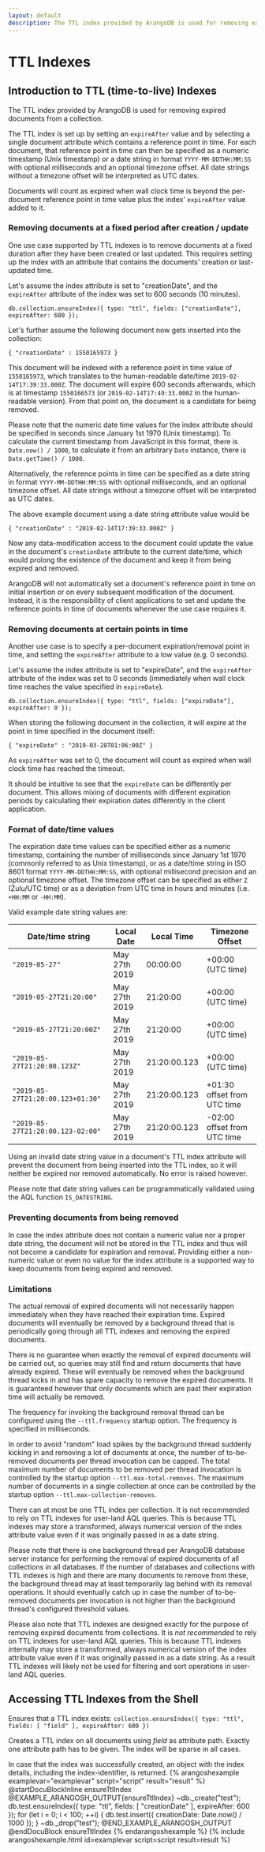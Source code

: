 ```yaml
---
layout: default
description: The TTL index provided by ArangoDB is used for removing expired documentsfrom a collection
---
```

TTL Indexes
===========

Introduction to TTL (time-to-live) Indexes
------------------------------------------

The TTL index provided by ArangoDB is used for removing expired documents
from a collection. 

The TTL index is set up by setting an `expireAfter` value and by selecting a single 
document attribute which contains a reference point in time. For each document, that
reference point in time can then be specified as a numeric timestamp (Unix timestamp) or 
a date string in format `YYYY-MM-DDTHH:MM:SS` with optional milliseconds and an optional
timezone offset.
All date strings without a timezone offset will be interpreted as UTC dates.

Documents will count as expired when wall clock time is beyond the per-document 
reference point in time value plus the index' `expireAfter` value added to it. 

### Removing documents at a fixed period after creation / update

One use case supported by TTL indexes is to remove documents at a fixed duration
after they have been created or last updated. This requires setting up the index
with an attribute that contains the documents' creation or last-updated time.

Let's assume the index attribute is set to "creationDate", and the `expireAfter`
attribute of the index was set to 600 seconds (10 minutes).

    db.collection.ensureIndex({ type: "ttl", fields: ["creationDate"], expireAfter: 600 });

Let's further assume the following document now gets inserted into the collection:

    { "creationDate" : 1550165973 }

This document will be indexed with a reference point in time value of `1550165973`,
which translates to the human-readable date/time `2019-02-14T17:39:33.000Z`. The document
will expire 600 seconds afterwards, which is at timestamp `1550166573` (or
`2019-02-14T17:49:33.000Z` in the human-readable version). From that point on, the
document is a candidate for being removed.

Please note that the numeric date time values for the index attribute should be 
specified in seconds since January 1st 1970 (Unix timestamp). To calculate the current 
timestamp from JavaScript in this format, there is `Date.now() / 1000`, to calculate it 
from an arbitrary `Date` instance, there is `Date.getTime() / 1000`.

Alternatively, the reference points in time can be specified as a date string in format
`YYYY-MM-DDTHH:MM:SS` with optional milliseconds, and an optional timezone offset. All 
date strings without a timezone offset will be interpreted as UTC dates.
  
The above example document using a date string attribute value would be

    { "creationDate" : "2019-02-14T17:39:33.000Z" }

Now any data-modification access to the document could update the value in the document's
`creationDate` attribute to the current date/time, which would prolong the existence
of the document and keep it from being expired and removed. 

ArangoDB will not automatically set a document's reference point in time on initial insertion 
or on every subsequent modification of the document. Instead, it is the responsibility of 
client applications to set and update the reference points in time of documents whenever
the use case requires it.

### Removing documents at certain points in time

Another use case is to specify a per-document expiration/removal point in time, and setting
the `expireAfter` attribute to a low value (e.g. 0 seconds).

Let's assume the index attribute is set to "expireDate", and the `expireAfter`
attribute of the index was set to 0 seconds (immediately when wall clock time reaches
the value specified in `expireDate`).

    db.collection.ensureIndex({ type: "ttl", fields: ["expireDate"], expireAfter: 0 });

When storing the following document in the collection, it will expire at the point in time
specified in the document itself:

    { "expireDate" : "2019-03-28T01:06:00Z" }
 
As `expireAfter` was set to 0, the document will count as expired when wall clock time 
has reached the timeout.

It should be intuitive to see that the `expireDate` can be differently per document.
This allows mixing of documents with different expiration periods by calculating their
expiration dates differently in the client application.

### Format of date/time values

The expiration date time values can be specified either as a numeric timestamp, containing
the number of milliseconds since January 1st 1970 (commonly referred to as Unix timestamp), 
or as a date/time string in ISO 8601 format `YYYY-MM-DDTHH:MM:SS`, with optional millisecond 
precision and an optional timezone offset. The timezone offset can be specified as either 
`Z` (Zulu/UTC time) or as a deviation from UTC time in hours and minutes (i.e. `+HH:MM` or `-HH:MM`).

Valid example date string values are:

| Date/time string                  | Local Date    | Local Time   | Timezone Offset             |
|-----------------------------------|---------------|--------------|-----------------------------|
| `"2019-05-27"`                    | May 27th 2019 | 00:00:00     | +00:00 (UTC time)           |
| `"2019-05-27T21:20:00"`           | May 27th 2019 | 21:20:00     | +00:00 (UTC time)           |
| `"2019-05-27T21:20:00Z"`          | May 27th 2019 | 21:20:00     | +00:00 (UTC time)           |
| `"2019-05-27T21:20:00.123Z"`      | May 27th 2019 | 21:20:00.123 | +00:00 (UTC time)           |
| `"2019-05-27T21:20:00.123+01:30"` | May 27th 2019 | 21:20:00.123 | +01:30 offset from UTC time |
| `"2019-05-27T21:20:00.123-02:00"` | May 27th 2019 | 21:20:00.123 | -02:00 offset from UTC time |

Using an invalid date string value in a document's TTL index attribute will prevent the document
from being inserted into the TTL index, so it will neither be expired nor removed automatically.
No error is raised however.

Please note that date string values can be programmatically validated using the AQL function 
`IS_DATESTRING`.

### Preventing documents from being removed

In case the index attribute does not contain a numeric value nor a proper date string,
the document will not be stored in the TTL index and thus will not become a candidate 
for expiration and removal. Providing either a non-numeric value or even no value for 
the index attribute is a supported way to keep documents from being expired and removed.

### Limitations

The actual removal of expired documents will not necessarily happen immediately when 
they have reached their expiration time. 
Expired documents will eventually be removed by a background thread that is periodically
going through all TTL indexes and removing the expired documents.

There is no guarantee when exactly the removal of expired documents will be carried
out, so queries may still find and return documents that have already expired. These
will eventually be removed when the background thread kicks in and has spare capacity to
remove the expired documents. It is guaranteed however that only documents which are 
past their expiration time will actually be removed.
  
The frequency for invoking the background removal thread can be configured using 
the `--ttl.frequency` startup option. The frequency is specified in milliseconds.

In order to avoid "random" load spikes by the background thread suddenly kicking 
in and removing a lot of documents at once, the number of to-be-removed documents
per thread invocation can be capped.
The total maximum number of documents to be removed per thread invocation is
controlled by the startup option `--ttl.max-total-removes`. The maximum number of
documents in a single collection at once can be controlled by the startup option
`--ttl.max-collection-removes`.

There can at most be one TTL index per collection. It is not recommended to rely on
TTL indexes for user-land AQL queries. This is because TTL indexes may store a transformed,
always numerical version of the index attribute value even if it was originally passed
in as a date string.

Please note that there is one background thread per ArangoDB database server instance 
for performing the removal of expired documents of all collections in all databases. 
If the number of databases and collections with TTL indexes is high and there are many 
documents to remove from these, the background thread may at least temporarily lag
behind with its removal operations. It should eventually catch up in case the number
of to-be-removed documents per invocation is not higher than the background thread's
configured threshold values.
  
Please also note that TTL indexes are designed exactly for the purpose of removing 
expired documents from collections. It is *not recommended* to rely on TTL indexes 
for user-land AQL queries. This is because TTL indexes internally may store a transformed, 
always numerical version of the index attribute value even if it was originally passed in 
as a date string. As a result TTL indexes will likely not be used for filtering and sort 
operations in user-land AQL queries.


Accessing TTL Indexes from the Shell
-------------------------------------

Ensures that a TTL index exists:
`collection.ensureIndex({ type: "ttl", fields: [ "field" ], expireAfter: 600 })`

Creates a TTL index on all documents using *field* as attribute path. Exactly 
one attribute path has to be given. The index will be sparse in all cases.

In case that the index was successfully created, an object with the index
details, including the index-identifier, is returned.
{% arangoshexample examplevar="examplevar" script="script" result="result" %}
    @startDocuBlockInline ensureTtlIndex
    @EXAMPLE_ARANGOSH_OUTPUT{ensureTtlIndex}
    ~db._create("test");
    db.test.ensureIndex({ type: "ttl", fields: [ "creationDate" ], expireAfter: 600 });
    for (let i = 0; i < 100; ++i) { db.test.insert({ creationDate: Date.now() / 1000 }); }
    ~db._drop("test");
    @END_EXAMPLE_ARANGOSH_OUTPUT
    @endDocuBlock ensureTtlIndex
{% endarangoshexample %}
{% include arangoshexample.html id=examplevar script=script result=result %}
